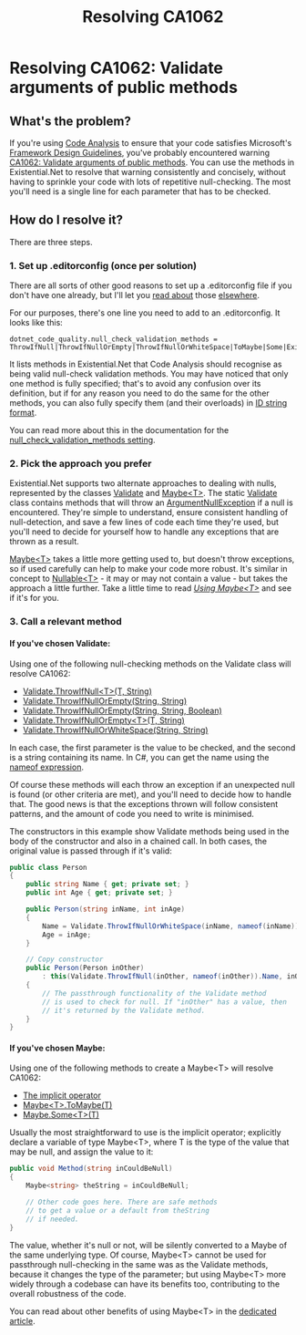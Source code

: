 ﻿---
uid: resolving_ca1062.md
title: Resolving CA1062
---
# Resolving CA1062: Validate arguments of public methods

## What's the problem?
If you're using 
[Code Analysis](https://docs.microsoft.com/en-us/visualstudio/code-quality/code-analysis-for-managed-code-overview)
to ensure that your code satisfies Microsoft's
[Framework Design Guidelines](https://docs.microsoft.com/en-us/dotnet/standard/design-guidelines/), 
you've probably encountered warning
[CA1062: Validate arguments of public methods](https://docs.microsoft.com/en-gb/visualstudio/code-quality/ca1062).
You can use the methods in Existential.Net to resolve that warning consistently and
concisely, without having to sprinkle your code with lots of repetitive null-checking. The most
you'll need is a single line for each parameter that has to be checked.

## How do I resolve it?
There are three steps.

### 1. Set up .editorconfig (once per solution)
There are all sorts of other good reasons to set up a .editorconfig file if you don't
have one already, but I'll let you [read about](https://editorconfig.org/) those 
[elsewhere](https://docs.microsoft.com/en-us/visualstudio/ide/create-portable-custom-editor-options).

For our purposes, there's one line you need to add to an .editorconfig. It looks like this:
```
dotnet_code_quality.null_check_validation_methods = ThrowIfNull|ThrowIfNullOrEmpty|ThrowIfNullOrWhiteSpace|ToMaybe|Some|Existential.Maybe``.op_Implicit(``)~Existential.Maybe``
```

It lists methods in Existential.Net that Code Analysis should recognise as being valid
null-check validation methods. You may have noticed that only one method is fully specified; 
that's to avoid any confusion over its definition, but if for any reason you need to do the
same for the other methods, you can also fully specify them (and their overloads) in
[ID string format](https://github.com/dotnet/csharplang/blob/master/spec/documentation-comments.md#id-string-format).

You can read more about this in the documentation for the
[null_check_validation_methods setting](https://docs.microsoft.com/en-gb/visualstudio/code-quality/ca1062#configurability).
### 2. Pick the approach you prefer
Existential.Net supports two alternate approaches to dealing with nulls, represented by the classes
[Validate](xref:using_validate.md) and [Maybe&lt;T&gt;](xref:using_maybe.md). 
The static [Validate](xref:using_validate.md) class contains methods that will throw an
[ArgumentNullException](https://docs.microsoft.com/en-us/dotnet/api/system.argumentnullexception)
if a null is encountered. They're simple to understand, ensure consistent handling of null-detection,
and save a few lines of code each time they're used, but you'll need to decide for yourself how to 
handle any exceptions that are thrown as a result.

[Maybe&lt;T&gt;](xref:using_maybe.md) takes a little more getting used to, but doesn't throw exceptions,
so if used carefully can help to make your code more robust. It's similar in concept to 
[Nullable&lt;T&gt;](https://docs.microsoft.com/en-us/dotnet/api/system.nullable-1) - it may 
or may not contain a value - but takes the approach a little further. Take a little time to read 
<em>[Using Maybe&lt;T&gt;](xref:using_maybe.md)</em> and see if it's for you.

### 3. Call a relevant method
#### If you've chosen Validate:
Using one of the following null-checking methods on the Validate class will resolve CA1062:
* [Validate.ThrowIfNull&lt;T&gt;(T, String)](xref:Existential.Validate#Existential_Validate_ThrowIfNull__1___0_System_String_)
* [Validate.ThrowIfNullOrEmpty(String, String)](xref:Existential.Validate#Existential_Validate_ThrowIfNullOrEmpty_System_String_System_String_)
* [Validate.ThrowIfNullOrEmpty(String, String, Boolean)](xref:Existential.Validate#Existential_Validate_ThrowIfNullOrEmpty_System_String_System_String_System_Boolean_)
* [Validate.ThrowIfNullOrEmpty&lt;T&gt;(T, String)](xref:Existential.Validate#Existential_Validate_ThrowIfNullOrEmpty__1___0_System_String_)
* [Validate.ThrowIfNullOrWhiteSpace(String, String)](xref:Existential.Validate#Existential_Validate_ThrowIfNullOrWhiteSpace_System_String_System_String_)

In each case, the first parameter is the value to be checked, and the second is a string containing
its name. In C#, you can get the name using the 
[nameof expression](https://docs.microsoft.com/en-us/dotnet/csharp/language-reference/operators/nameof).

Of course these methods will each throw an exception if an unexpected null is found (or other criteria are met), and 
you'll need to decide how to handle that. The good news is that the exceptions thrown will follow consistent patterns, 
and the amount of code you need to write is minimised.

The constructors in this example show Validate methods being used in the body of the
constructor and also in a chained call. In both cases, the original value is passed
through if it's valid:
```cs
public class Person
{
    public string Name { get; private set; }
    public int Age { get; private set; }

    public Person(string inName, int inAge)
    {
        Name = Validate.ThrowIfNullOrWhiteSpace(inName, nameof(inName));
        Age = inAge;
    }

    // Copy constructor
    public Person(Person inOther)
        : this(Validate.ThrowIfNull(inOther, nameof(inOther)).Name, inOther.Age)
    {
        // The passthrough functionality of the Validate method
        // is used to check for null. If "inOther" has a value, then
        // it's returned by the Validate method.
    }
}
```

#### If you've chosen Maybe:

Using one of the following methods to create a Maybe&lt;T&gt; will resolve CA1062:
* [The implicit operator](xref:Existential.Maybe`1#Existential_Maybe_1_op_Implicit__0__Existential_Maybe__0_)
* [Maybe&lt;T&gt;.ToMaybe(T)](xref:Existential.Maybe`1#Existential_Maybe_1_ToMaybe__0_)
* [Maybe.Some&lt;T&gt;(T)](xref:Existential.Maybe#Existential_Maybe_Some__1___0_)

Usually the most straightforward to use is the implicit operator; explicitly declare a 
variable of type Maybe&lt;T&gt;, where T is the type of the value that may be null, and 
assign the value to it:

```cs
public void Method(string inCouldBeNull)
{
    Maybe<string> theString = inCouldBeNull;

    // Other code goes here. There are safe methods 
    // to get a value or a default from theString 
    // if needed.
}
```
The value, whether it's null or not, will be silently converted to a Maybe of the same 
underlying type. Of course, Maybe&lt;T&gt; cannot be used for passthrough null-checking 
in the same was as the Validate methods, because it changes the type of the parameter;
but using Maybe&lt;T&gt; more widely through a codebase can have its benefits too, 
contributing to the overall robustness of the code.

You can read about other benefits of using Maybe&lt;T&gt; in the 
[dedicated article](xref:using_maybe.md).